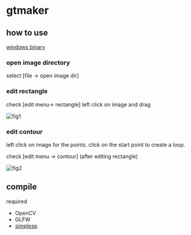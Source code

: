 ﻿# gtmaker

## how to use
[windows binary](https://github.com/sanko-shoko/gtmaker/releases)

### open image directory
select [file -> open image dir]

### edit rectangle
check [edit menu-> rectangle]
left click on image and drag

![fig1](https://github.com/sanko-shoko/gtmaker/blob/master/screenshot/fig1.png)

### edit contour
left click on image for the points.
click on the start point to create a loop.

check [edit menu -> contour] (after editing rectangle)

![fig2](https://github.com/sanko-shoko/gtmaker/blob/master/screenshot/fig2.png)

## compile
required
- OpenCV
- GLFW
- [simplesp](https://github.com/sanko-shoko/simplesp)

